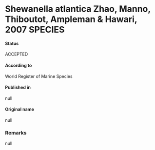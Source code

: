 Shewanella atlantica Zhao, Manno, Thiboutot, Ampleman & Hawari, 2007 SPECIES
=======

#### Status
ACCEPTED

#### According to
World Register of Marine Species

#### Published in
null

#### Original name
null

### Remarks
null
